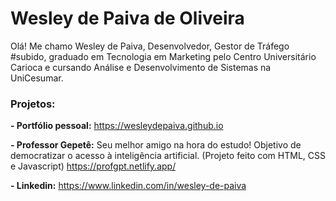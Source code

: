 # Wesley de Paiva de Oliveira

Olá! Me chamo Wesley de Paiva, Desenvolvedor, Gestor de Tráfego #subido, graduado em Tecnologia em Marketing pelo Centro Universitário Carioca e cursando Análise e Desenvolvimento de Sistemas na UniCesumar.

### Projetos:
**- Portfólio pessoal:**
https://wesleydepaiva.github.io

**- Professor Gepetê:** Seu melhor amigo na hora do estudo! Objetivo de democratizar o acesso à inteligência artificial. (Projeto feito com HTML, CSS e Javascript)
https://profgpt.netlify.app/

**- Linkedin:** https://www.linkedin.com/in/wesley-de-paiva
